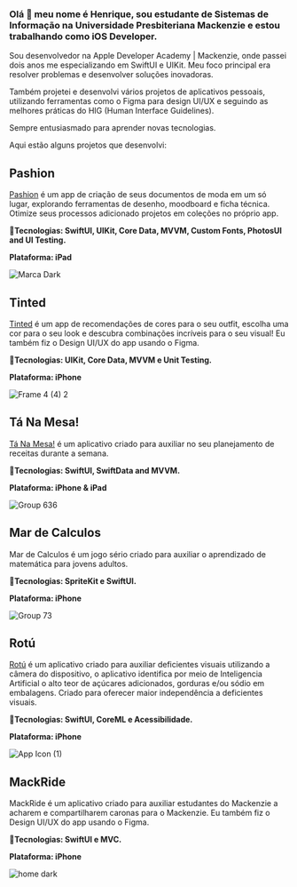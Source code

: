 ### Olá 👋 meu nome é Henrique, sou estudante de Sistemas de Informação na Universidade Presbiteriana Mackenzie e estou trabalhando como iOS Developer.
Sou desenvolvedor na Apple Developer Academy | Mackenzie, onde passei dois anos me especializando em SwiftUI e UIKit. Meu foco principal era resolver problemas e desenvolver soluções inovadoras.

Também projetei e desenvolvi vários projetos de aplicativos pessoais, utilizando ferramentas como o Figma para design UI/UX e seguindo as melhores práticas do HIG (Human Interface Guidelines).

Sempre entusiasmado para aprender novas tecnologias.

Aqui estão alguns projetos que desenvolvi:


## Pashion
[Pashion](https://apps.apple.com/br/app/pashion/id6737167821) é um app de criação de seus documentos de moda em um só lugar, explorando ferramentas de desenho, moodboard e ficha técnica.
Otimize seus processos adicionado projetos em coleções no próprio app.

**🔨Tecnologias: SwiftUI, UIKit, Core Data, MVVM, Custom Fonts, PhotosUI and UI Testing.**

**Plataforma: iPad**

![Marca Dark](https://github.com/user-attachments/assets/b5f7f388-539a-4e6b-acd9-270d656f10d4)


## Tinted
[Tinted](https://apps.apple.com/br/app/tinted/id6503091148) é um app de recomendações de cores para o seu outfit, escolha uma cor para o seu look e descubra combinações incríveis para o seu visual!
Eu também fiz o Design UI/UX do app usando o Figma.

**🔨Tecnologias: UIKit, Core Data, MVVM e Unit Testing.**

**Plataforma: iPhone**

![Frame 4 (4) 2](https://github.com/user-attachments/assets/6b2bfb6a-c35c-4b73-ba08-6c2a68a66e92)

## Tá Na Mesa!
[Tá Na Mesa!](https://apps.apple.com/br/app/tá-na-mesa/id6483495910) é um aplicativo criado para auxiliar no seu planejamento de receitas durante a semana.

**🔨Tecnologias: SwiftUI, SwiftData and MVVM.**

**Plataforma: iPhone & iPad**

![Group 636](https://github.com/user-attachments/assets/aec08c2a-c5b5-4080-80c7-de592efc8710)

## Mar de Calculos
Mar de Calculos é um jogo sério criado para auxiliar o aprendizado de matemática para jovens adultos.

**🔨Tecnologias: SpriteKit e SwiftUI.**

**Plataforma: iPhone**

![Group 73](https://github.com/user-attachments/assets/2bb4f99e-f3f7-45fb-a835-aab1df6f241f)

## Rotú
[Rotú](https://apps.apple.com/br/app/rotú/id6469359746) é um aplicativo criado para auxiliar deficientes visuais utilizando a câmera do dispositivo, o aplicativo identifica por meio de Inteligencia Artificial o alto teor de açúcares adicionados, gorduras e/ou sódio em embalagens. Criado para oferecer maior independência a deficientes visuais.

**🔨Tecnologias: SwiftUI, CoreML e Acessibilidade.**

**Plataforma: iPhone**

![App Icon (1)](https://github.com/user-attachments/assets/c5b909d7-5842-4364-aa76-ec025c720389)

## MackRide
MackRide é um aplicativo criado para auxiliar estudantes do Mackenzie a acharem e compartilharem caronas para o Mackenzie.
Eu também fiz o Design UI/UX do app usando o Figma.

**🔨Tecnologias: SwiftUI e MVC.**

**Plataforma: iPhone**

![home dark](https://github.com/user-attachments/assets/6aace616-2d56-4118-93cc-c590e881ffae)
